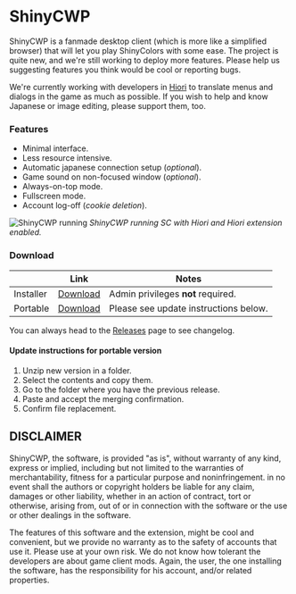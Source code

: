 # ShinyCWP

ShinyCWP is a fanmade desktop client (which is more like a simplified browser) that will let you play ShinyColors with some ease. The project is quite new, and we're still working to deploy more features. Please help us suggesting features you think would be cool or reporting bugs.

We're currently working with developers in [Hiori](https://github.com/shinycolors/Hiori) to translate menus and dialogs in the game as much as possible. If you wish to help and know Japanese or image editing, please support them, too.

### Features
  * Minimal interface.
  * Less resource intensive.
  * Automatic japanese connection setup (*optional*).
  * Game sound on non-focused window (*optional*).
  * Always-on-top mode.
  * Fullscreen mode.
  * Account log-off (*cookie deletion*).

![ShinyCWP running](https://user-images.githubusercontent.com/38864859/39905184-a7641f04-54a1-11e8-884b-23d9df34a32d.png)
*ShinyCWP running SC with Hiori and Hiori extension enabled.*

### Download
|           | Link     | Notes                          |
|-----------|----------|--------------------------------|
| Installer | [Download](https://github.com/shinycolors/shinycwp/releases/download/1.3.0512.1/Shinycwp_installer.zip) | Admin privileges **not** required. |
| Portable  | [Download](https://github.com/shinycolors/shinycwp/releases/download/1.3.0512.1/Shinycwp_portable.zip) | Please see update instructions below. |

You can always head to the [Releases](https://github.com/shinycolors/shinycwp/releases) page to see changelog.

#### Update instructions for **portable** version
  1. Unzip new version in a folder.
  2. Select the contents and copy them.
  3. Go to the folder where you have the previous release.
  4. Paste and accept the merging confirmation.
  5. Confirm file replacement.
  
## DISCLAIMER

ShinyCWP, the software, is provided "as is", without warranty of any kind, express or implied, including but not limited to the warranties of merchantability, fitness for a particular purpose and noninfringement. in no event shall the authors or copyright holders be liable for any claim, damages or other liability, whether in an action of contract, tort or otherwise, arising from, out of or in connection with the software or the use or other dealings in the software.

The features of this software and the extension, might be cool and convenient, but we provide no warranty as to the safety of accounts that use it. Please use at your own risk. We do not know how tolerant the developers are about game client mods. Again, the user, the one installing the software, has the responsibility for his account, and/or related properties.
